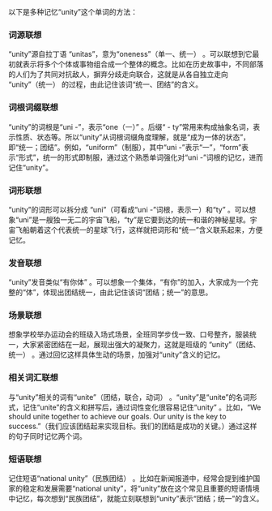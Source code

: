 以下是多种记忆“unity”这个单词的方法：

### 词源联想
“unity”源自拉丁语 “unitas”，意为“oneness”（单一、统一） 。可以联想到它最初就表示将多个个体或事物组合成一个整体的概念。比如在历史故事中，不同部落的人们为了共同对抗敌人，摒弃分歧走向联合，这就是从各自独立走向 “unity”（统一） 的过程，由此记住该词“统一、团结”的含义。 

### 词根词缀联想 
“unity”的词根是“uni -”，表示“one（一）” 。后缀“ - ty”常用来构成抽象名词，表示性质、状态等。所以“unity”从词根词缀角度理解，就是“成为一体的状态”，即“统一；团结”。例如，“uniform”（制服），其中“uni -”表示“一”，“form”表示“形式”，统一的形式即制服，通过这个熟悉单词强化对“uni -”词根的记忆，进而记住“unity”。 

### 词形联想 
“unity”的词形可以拆分成 “uni”（可看成“uni -”词根，表示一）和“ty” 。可以想象“uni”是一艘独一无二的宇宙飞船，“ty”是它要到达的统一和谐的神秘星球。宇宙飞船朝着这个代表统一的星球飞行，这样就把词形和“统一”含义联系起来，方便记忆。 

### 发音联想 
“unity”发音类似“有你体” 。可以想象一个集体，“有你”的加入，大家成为一个完整的“体”，体现出团结统一，由此记住该词“团结；统一”的意思。 

### 场景联想 
想象学校举办运动会的班级入场式场景，全班同学步伐一致、口号整齐，服装统一，大家紧密团结在一起，展现出强大的凝聚力，这就是班级的 “unity”（团结、统一） 。通过回忆这样具体生动的场景，加强对“unity”含义的记忆。 

### 相关词汇联想 
与“unity”相关的词有“unite”（团结，联合，动词） 。“unity”是“unite”的名词形式，记住“unite”的含义和拼写后，通过词性变化很容易记住“unity” 。比如，“We should unite together to achieve our goals. Our unity is the key to success.”（我们应该团结起来实现目标。我们的团结是成功的关键。）通过这样的句子同时记忆两个词。 

### 短语联想 
记住短语“national unity”（民族团结） 。比如在新闻报道中，经常会提到维护国家的稳定和发展需要“national unity”，将“unity”放在这个常见且重要的短语情境中记忆，每次想到“民族团结”，就能立刻联想到“unity”表示“团结；统一”的含义。 